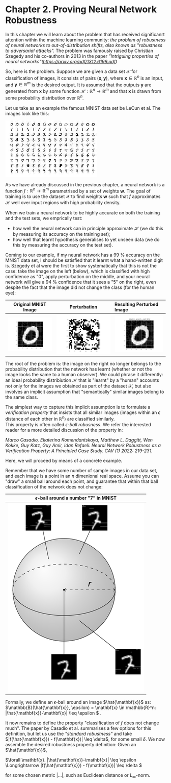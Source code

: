 # Chapter 2. Proving Neural Network Robustness

In this chapter we will learn about the problem that has received significanrt attention within the machine learning community: 
_the problem of robustness of neural networks to out-of-distribution shifts, also known as "robustness to adversarial attacks"._ 
The problem was famously raised by Christian Szegedy and his co-authors in 2013 in the paper _"Intriguing properties of neural networks"(<https://arxiv.org/pdf/1312.6199.pdf>)_

So, here is the problem. Suppose we are given a data set $\mathcal{X}$ for classification of images, it consists of 
pairs $(\mathbf{x}, \mathbf{y})$, where $\mathbf{x} \in \mathbb{R}^n$ is an input, and  $\mathbf{y} \in \mathbb{R}^m$ is the desired output.
It is assumed that the outputs $\mathbf{y}$ are generated from $\mathbf{x}$ by some function $\mathcal{H} : \mathbb{R}^n → \mathbb{R}^m$ 
and that $\mathbf{x}$ is drawn from some probability distribution over $\mathbb{R}^n$. 

Let us take as an example the famous MNIST data set be LeCun et al. The images look like this:

![Images from the MNIST data set](images/MNIST.jpeg)

As we have already discussed in the previous chapter, a neural network is a function $f : \mathbb{R}^n → \mathbb{R}^m$  parametrised by 
a set of weights $\mathbf{w}$. 
The goal of training is to use the dataset $\mathcal{X}$ to find weights $\mathbf{w}$ such that $f$ approximates $\mathcal{H}$ well 
over input regions with high probability density.


When we train a neural network to be highly accurate on both the training and the test sets, we emprically test: 
 *  how well the neural network can in principle approximate  $\mathcal{H}$  (we do this by measuring its accuracy on the training set);
 *  how well that learnt hypothesis generalises to yet unseen data (we do this by measuring the accuracy on the test set).

 Coming to our example, if my neural network has a $99$ % accuracy on the MNIST data set, I should be satisfied that it learnt
 what a hand-written digit is. Szegedy et al were the first to show systematically that this is not the case:
take the image on the left (below), which is classified with high confidence as "0", apply perturbation on the middle,
and your neural network will give a $94$ % confidence that it sees a "5" on the right, even despite the fact that the image did 
not change the class (for the human eye):


 Original MNIST Image |    Perturbation        |  Resulting Perturbed Image
:-------------------------:|:-------------------------:|:-----------------------------
![Original MNIST Image](images/true.png) | ![Perturbation](images/eta.png) |  ![Perturbed Image](images/adv.png)

The root of the problem is: the image on the right no longer belongs to the probability distribution that the network has learnt (whether or not the image looks the same to a human observer).
We could phrase it differently: an ideal probability distribiution $\mathcal{H}$ that is "learnt" by a "human" accounts not only for the images we obtained as part of the dataset $\mathcal{X}$, but also involves an implicit assumption that "semantically" similar images belong to the same class.    

 The simplest way to capture this implicit assumption is to formulate a _verification property_ that insists that all similar images (images within an $\epsilon$ distance of each other in $\mathbb{R}^n$) are classified similarly.  
This property is often called _$\epsilon$-ball robusness_. We refer the interested reader for a more detailed discussion of the property in: 

_Marco Casadio, Ekaterina Komendantskaya, Matthew L. Daggitt, Wen Kokke, Guy Katz, Guy Amir, Idan Refaeli:
Neural Network Robustness as a Verification Property: A Principled Case Study. CAV (1) 2022: 219-231._ 

Here, we will proceed by means of a concrete example.

Remember that we have some number of sample images in our data set, and each image is a point in an $n$ dimenional real space. Assume you can "draw" a small ball around each point, and guarantee that within that ball classification of the network does not change:

 $\epsilon$-ball around a number "7" in MNIST |
 :-------------------------:|
|![epsilon-ball](images/neighbourhood-robustness.png)|

Formally, we define an $\epsilon$-ball  around an image $\hat{\mathbf{x}}$ as: $\mathbb{B}(\hat{\mathbf{x}}, \epsilon) =   \mathbf{x} \in \mathbb{R}^n: |\hat{\mathbf{x}}-\mathbf{x}| \leq \epsilon $ .



It now remains to define the property "classification of $f$ does not change much". The paper by Casadio et al. summarises a few options for this definition, but let us use the _"standard robustness"_ and take $|f(\hat{\mathbf{x}}) -  f(\mathbf{x})| \leq \delta$, for some small $\delta$.
We now assemble the desired robustness property definition: Given an $\hat{\mathbf{x}}$,

$\forall \mathbf{x}. |\hat{\mathbf{x}}-\mathbf{x}| \leq \epsilon  \Longrightarrow |f(\hat{\mathbf{x}}) -  f(\mathbf{x})| \leq \delta $

for some chosen metric $| ... |$, such as Euclidean distance or $L_{\infty}$-norm. 